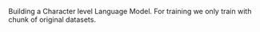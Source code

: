Building a Character level Language Model.
For training we only train with chunk of original datasets.
